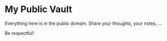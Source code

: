 # My Public Vault

Everything here is in the public domain.
Share your thoughts, your notes, ...

Be respectful!
